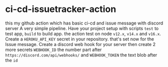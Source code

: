 # ci-cd-issuetracker-action
this my github action which has basic ci-cd and issue message with discord server
A very simple pipeline. Have your project setup with scripts `test` to test app, `build` to build app. the action test on node `v12.x`, `v14.x` and `v16.x`. 
Create a `HEROKU_API_KEY` secret in your repository.
that's set now for the Issue message.
Create a discord web hook for your server then create 2 more secrets `WEBHOOK_ID` the number part after `https://discord.com/api/webhooks/` and `WEBHOOK_TOKEN` the text blob after the `id`
